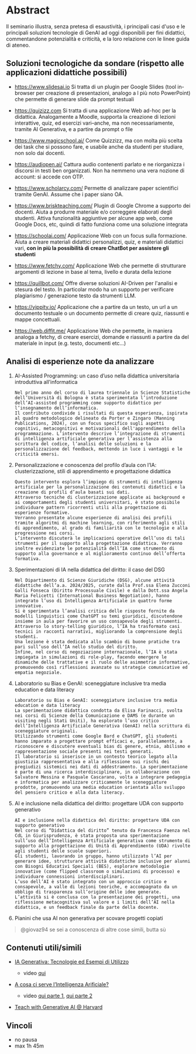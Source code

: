 # Abstract

Il seminario illustra, senza pretesa di esaustività, i principali casi d'uso e le principali soluzioni tecnologie di GenAI ad oggi disponibili per fini didattici, commentandone potenzialità e criticità, e la loro relazione con le linee guida di ateneo.

## Soluzioni tecnologiche da sondare (rispetto alle applicazioni didattiche possibili)

- <https://www.slidesai.io>
Si tratta di un plugin per Google Slides (tool in-browser per creazione di presentazioni, analogo a l più noto PowerPoint) che permette di generare slide da prompt testuali

- <https://quizizz.com>
Si tratta di una applicazione Web ad-hoc per la didattica. Analogamente a Moodle, supporta la creazione di lezioni interattive, quiz, ed esercizi vari–anche, ma non necessariamente, tramite AI Generativa, e a partire da prompt o file

- <https://www.magicschool.ai/>
Come Quizzizz, ma con molta più scelta dei task che si possono fare, e usabile anche da studenti per studiare, non solo dai docenti.

- <https://audiopen.ai/>
Cattura audio contenenti parlato e ne riorganizza i discorsi in testi ben organizzati. Non ha nemmeno una vera nozione di account: si accede con OTP.

- <https://www.scholarcy.com/>
Permette di analizzare paper scientifici tramite GenAI. Assume che i paper siano OA.

- <https://www.briskteaching.com/>
Plugin di Google Chrome a supporto dei docenti. Aiuta a produrre materiale e/o correggere elaborati degli studenti. Attiva funzionalità aggiuntive per alcune app web, come Google Docs, etc, quindi di fatto funziona come una soluzione integrata

- <https://schoolai.com/>
Applicazione Web con un focus sulla formazione. Aiuta a creare materiali didattici personalizzi, quiz, e materiali didattici vari, **con in più la possibilità di creare ChatBot per assistere gli studenti**

- <https://www.fetchy.com/>
Applicazione Web che permette di strutturare argomenti di lezione in base al tema, livello e durata della lezione

- <https://quillbot.com/>
Offre diverse soluzioni AI-Driven per l'analisi e stesura del testo. In particolar modo ha un supporto per verificare plagiarismo / generazione testo da strumenti LLM.

- <https://yippity.io/>
Applicazione che a partire da un testo, un url a un documento testuale o un documento permette di creare quiz, riassunti e mappe concettuali.

- <https://web.diffit.me/>
Applicazione Web che permette, in maniera analoga a fetchy, di creare esercizi, domande e riassunti a partire da del materiale in input (e.g. testo, documenti etc...)

## Analisi di esperienze note da analizzare

1. AI-Assisted Programming: un caso d’uso nella didattica universitaria introduttiva all’informatica

    ```
    Nel primo anno del corso di laurea triennale in Scienze Statistiche dell’Università di Bologna è stata sperimentata l’introduzione dell’AI-assisted programming come supporto didattico per l’insegnamento dell’informatica.
    Il contributo condivide i risultati di questa esperienza, ispirata al quadro metodologico delineato da Porter e Zingaro (Manning Publications, 2024), con un focus specifico sugli aspetti cognitivi, metacognitivi e motivazionali dell'apprendimento della programmazione. L’intervento descrive l’integrazione di strumenti di intelligenza artificiale generativa per l’assistenza alla scrittura del codice, l’analisi delle soluzioni e la personalizzazione del feedback, mettendo in luce i vantaggi e le criticità emersi.
    ```

1. Personalizzazione e conoscenza del profilo d’aula con l’IA: clusterizzazione, stili di apprendimento e progettazione didattica

    ```
    Questo intervento esplora l’impiego di strumenti di intelligenza artificiale per la personalizzazione dei contenuti didattici e la creazione di profili d’aula basati sui dati.
    Attraverso tecniche di clusterizzazione applicate ai background e ai comportamenti degli studenti universitari, è stato possibile individuare pattern ricorrenti utili alla progettazione di esperienze formative.
    Verranno presentate alcune esperienze di analisi dei profili tramite algoritmi di machine learning, con riferimento agli stili di apprendimento, al grado di familiarità con le tecnologie e alla progressione nei corsi.
    L’intervento discuterà le implicazioni operative dell’uso di tali strumenti per il supporto alla progettazione didattica. Verranno inoltre evidenziate le potenzialità dell’IA come strumento di supporto alla governance e al miglioramento continuo dell’offerta formativa.
    ```

1. Sperimentazioni di IA nella didattica del diritto: il caso del DSG
    ```
    Nel Dipartimento di Scienze Giuridiche (DSG), alcune attività didattiche dell’a.a. 2024/2025, curate dalla Prof.ssa Elena Zucconi Galli Fonseca (Diritto Processuale Civile) e dalla Dott.ssa Angela Maria Felicetti (International Business Negotiation), hanno integrato l’uso di Intelligenza Artificiale in quattro forme innovative.
    Si è sperimentata l’analisi critica delle risposte fornite da modelli linguistici come ChatGPT su temi giuridici, discutendone insieme in aula per favorire un uso consapevole degli strumenti.
    Attraverso lo story-telling giuridico, l’IA ha trasformato casi tecnici in racconti narrativi, migliorando la comprensione degli studenti.
    Una lezione è stata dedicata allo scambio di buone pratiche tra pari sull’uso dell’IA nello studio del diritto.
    Infine, nel corso di negoziazione internazionale, l’IA è stata impiegata in simulazioni di role-play, facendo emergere le dinamiche delle trattative e il ruolo delle asimmetrie informative, promuovendo così riflessioni avanzate su strategie comunicative ed empatia negoziale.
    ```

1. Laboratorio su Bias e GenAI: sceneggiature inclusive tra media education e data literacy
    ```
    Laboratorio su Bias e GenAI: sceneggiature inclusive tra media education e data literacy
    La sperimentazione didattica condotta da Elisa Farinacci, svolta nei corsi di Scienze della Comunicazione e DAMS (e durante un visiting negli Stati Uniti), ha esplorato l’uso critico dell’Intelligenza Artificiale Generativa (GenAI) nella scrittura di sceneggiature originali.
    Utilizzando strumenti come Google Bard e ChatGPT, gli studenti hanno imparato a progettare prompt efficaci e, parallelamente, a riconoscere e discutere eventuali bias di genere, etnia, abilismo e rappresentazione sociale presenti nei testi generati.
    Il laboratorio si inserisce in un contesto teorico legato alla giustizia rappresentativa e alla riflessione sui rischi dei pregiudizi sistemici nei dati di addestramento. La sperimentazione è parte di una ricerca interdisciplinare, in collaborazione con Salvatore Messina e Pasquale Cascarano, volta a integrare pedagogia e informatica per analizzare criticamente le sceneggiature prodotte, promuovendo una media education orientata allo sviluppo del pensiero critico e alla data literacy.
    ```

1. AI e inclusione nella didattica del diritto: progettare UDA con supporto generativo
    ```
    AI e inclusione nella didattica del diritto: progettare UDA con supporto generativo
    Nel corso di “Didattica del diritto” tenuto da Francesca Faenza nel CdL in Giurisprudenza, è stata proposta una sperimentazione sull’uso dell’Intelligenza Artificiale generativa come strumento di supporto alla progettazione di Unità di Apprendimento (UDA) rivolte agli studenti delle scuole superiori.
    Gli studenti, lavorando in gruppo, hanno utilizzato l’AI per generare idee, strutturare attività didattiche inclusive per alunni con Bisogni Educativi Speciali (BES), esplorare metodologie innovative (come flipped classroom o simulazioni di processo) e individuare connessioni interdisciplinari.
    L’uso dell’AI è stato integrato con un approccio critico e consapevole, a valle di lezioni teoriche, e accompagnato da un obbligo di trasparenza sull’origine delle idee generate.
    L’attività si è conclusa con la presentazione dei progetti, una riflessione metacognitiva sul valore e i limiti dell’AI nella didattica, e un feedback finale da parte della docente.
    ```

1. Pianini che usa AI non generativa per scovare progetti copiati

> @giovaz94 se sei a conoscenza di altre cose simili, butta sù


## Contenuti utili/simili

- [IA Generativa: Tecnologie ed Esempi di Utilizzo](gciatto.github.io/talk-genai-unibo)
    * video [qui](https://unibo.cloud.panopto.eu/Panopto/Pages/Viewer.aspx?id=ade9e38a-8a13-448e-b0dc-b2b30090173c)

- [A cosa ci serve l’Intelligenza Arificiale?](https://gciatto.github.io/talk-ai-ita)
    * video [qui parte 1](https://youtu.be/p0MBuZS67nQ?si=rtDDPhVyk6Q2ZWoa), [qui parte 2](https://www.youtube.com/watch?v=fdBgl-bsx48)
 
- [Teach with Generative AI @ Harvard](https://www.harvard.edu/ai/teaching-resources/)

## Vincoli

- no pausa
- max 1h 45m
